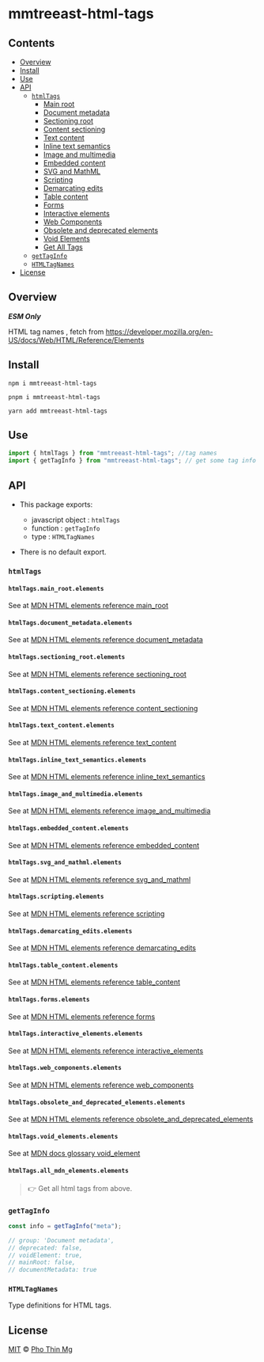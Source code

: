# mmtreeast-html-tags

## Contents

- [Overview](#overview)
- [Install](#install)
- [Use](#use)
- [API](#api)
  - [`htmlTags`](#htmltags)
    - [Main root](#htmltagsmain_rootelements)
    - [Document metadata](#htmltagsdocument_metadataelements)
    - [Sectioning root](#htmltagssectioning_rootelements)
    - [Content sectioning](#htmltagscontent_sectioningelements)
    - [Text content](#htmltagstext_contentelements)
    - [Inline text semantics](#htmltagsinline_text_semanticselements)
    - [Image and multimedia](#htmltagsimage_and_multimediaelements)
    - [Embedded content](#htmltagsembedded_contentelements)
    - [SVG and MathML](#htmltagssvg_and_mathmlelements)
    - [Scripting](#htmltagsscriptingelements)
    - [Demarcating edits](#htmltagsdemarcating_editselements)
    - [Table content](#htmltagstable_contentelements)
    - [Forms](#htmltagsformselements)
    - [Interactive elements](#htmltagsinteractive_elementselements)
    - [Web Components](#htmltagsweb_componentselements)
    - [Obsolete and deprecated elements](#htmltagsobsolete_and_deprecated_elementselements)
    - [Void Elements](#htmltagsvoid_elementselements)
    - [Get All Tags](#htmltagsall_mdn_elementselements)
  - [`getTagInfo`](#gettaginfo)
  - [`HTMLTagNames`](#htmltagnames)
- [License](#license)

## Overview

**_ESM Only_**

HTML tag names , fetch from https://developer.mozilla.org/en-US/docs/Web/HTML/Reference/Elements

## Install

```shell
npm i mmtreeast-html-tags
```

```shell
pnpm i mmtreeast-html-tags
```

```shell
yarn add mmtreeast-html-tags
```

## Use

```js
import { htmlTags } from "mmtreeast-html-tags"; //tag names
import { getTagInfo } from "mmtreeast-html-tags"; // get some tag info
```

## API

- This package exports:

  - javascript object : `htmlTags`
  - function : `getTagInfo`
  - type : `HTMLTagNames`

- There is no default export.

### `htmlTags`

#### `htmlTags.main_root.elements`

See at [MDN HTML elements reference main_root](https://developer.mozilla.org/en-US/docs/Web/HTML/Reference/Elements#main_root)

#### `htmlTags.document_metadata.elements`

See at [MDN HTML elements reference document_metadata](https://developer.mozilla.org/en-US/docs/Web/HTML/Reference/Elements#document_metadata)

#### `htmlTags.sectioning_root.elements`

See at [MDN HTML elements reference sectioning_root](https://developer.mozilla.org/en-US/docs/Web/HTML/Reference/Elements#sectioning_root)

#### `htmlTags.content_sectioning.elements`

See at [MDN HTML elements reference content_sectioning](https://developer.mozilla.org/en-US/docs/Web/HTML/Reference/Elements#content_sectioning)

#### `htmlTags.text_content.elements`

See at [MDN HTML elements reference text_content](https://developer.mozilla.org/en-US/docs/Web/HTML/Reference/Elements#text_content)

#### `htmlTags.inline_text_semantics.elements`

See at [MDN HTML elements reference inline_text_semantics](https://developer.mozilla.org/en-US/docs/Web/HTML/Reference/Elements#inline_text_semantics)

#### `htmlTags.image_and_multimedia.elements`

See at [MDN HTML elements reference image_and_multimedia](https://developer.mozilla.org/en-US/docs/Web/HTML/Reference/Elements#image_and_multimedia)

#### `htmlTags.embedded_content.elements`

See at [MDN HTML elements reference embedded_content](https://developer.mozilla.org/en-US/docs/Web/HTML/Reference/Elements#embedded_content)

#### `htmlTags.svg_and_mathml.elements`

See at [MDN HTML elements reference svg_and_mathml](https://developer.mozilla.org/en-US/docs/Web/HTML/Reference/Elements#svg_and_mathml)

#### `htmlTags.scripting.elements`

See at [MDN HTML elements reference scripting](https://developer.mozilla.org/en-US/docs/Web/HTML/Reference/Elements#scripting)

#### `htmlTags.demarcating_edits.elements`

See at [MDN HTML elements reference demarcating_edits](https://developer.mozilla.org/en-US/docs/Web/HTML/Reference/Elements#demarcating_edits)

#### `htmlTags.table_content.elements`

See at [MDN HTML elements reference table_content](https://developer.mozilla.org/en-US/docs/Web/HTML/Reference/Elements#table_content)

#### `htmlTags.forms.elements`

See at [MDN HTML elements reference forms](https://developer.mozilla.org/en-US/docs/Web/HTML/Reference/Elements#forms)

#### `htmlTags.interactive_elements.elements`

See at [MDN HTML elements reference interactive_elements](https://developer.mozilla.org/en-US/docs/Web/HTML/Reference/Elements#interactive_elements)

#### `htmlTags.web_components.elements`

See at [MDN HTML elements reference web_components](https://developer.mozilla.org/en-US/docs/Web/HTML/Reference/Elements#web_components)

#### `htmlTags.obsolete_and_deprecated_elements.elements`

See at [MDN HTML elements reference obsolete_and_deprecated_elements](https://developer.mozilla.org/en-US/docs/Web/HTML/Reference/Elements#obsolete_and_deprecated_elements)

#### `htmlTags.void_elements.elements`

See at [MDN docs glossary void_element](https://developer.mozilla.org/en-US/docs/Glossary/Void_element)

#### `htmlTags.all_mdn_elements.elements`

> 👉 Get all html tags from above.

### `getTagInfo`

```js
const info = getTagInfo("meta");

// group: 'Document metadata',
// deprecated: false,
// voidElement: true,
// mainRoot: false,
// documentMetadata: true
```

### `HTMLTagNames`

Type definitions for HTML tags.

## License

[MIT][file-license] © [Pho Thin Mg][ptm]

<!-- Definitions -->

[file-license]: license

[ptm]: https://github.com/phothinmg
